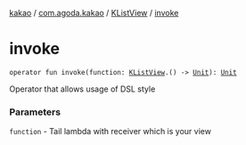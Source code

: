 [kakao](../../index.md) / [com.agoda.kakao](../index.md) / [KListView](index.md) / [invoke](./invoke.md)

# invoke

`operator fun invoke(function: `[`KListView`](index.md)`.() -> `[`Unit`](https://kotlinlang.org/api/latest/jvm/stdlib/kotlin/-unit/index.html)`): `[`Unit`](https://kotlinlang.org/api/latest/jvm/stdlib/kotlin/-unit/index.html)

Operator that allows usage of DSL style

### Parameters

`function` - Tail lambda with receiver which is your view